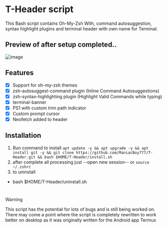 # T-Header script
This Bash script contains Oh-My-Zsh With, command autosuggestion, syntax highlight plugins and terminal header with own name for Terminal. 
## Preview of after setup completed..
![image](https://github.com/ManiacBoy777/T-Header/assets/29928632/c5c270b7-e13f-4f2d-9a6b-a43d982cacb8)

## Features

- [x] Support for oh-my-zsh themes
- [x] zsh-autosuggest-command plugin
        (Inline Command Autosuggestions)
- [x] zsh-syntax-highlighting plugin
        (Highlight Valid Commands while typing)
- [x] terminal-banner
- [x] PS1 with custom trim path indicator
- [x] Custom prompt cursor
- [x] Neofetch added to header

## Installation

1. Run command to install
`apt update -y && apt upgrade -y && apt install git -y && git clone https://github.com/ManiacBoy777/T-Header.git && bash $HOME/T-Header/install.sh`
2. after complete all processing just --open new session-- or `source ~/.zshrc`
3. to uninstall
- bash $HOME/T-Header/uninstall.sh
#

> [!WARNING]
> This script has the potential for lots of bugs and is still being worked on. There may come a point where the script is completely rewritten to work better on desktop as it was originally written for the Android app Termux

